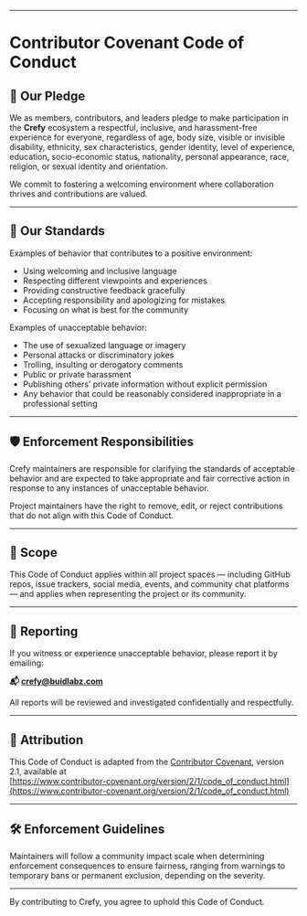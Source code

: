 
---

# Contributor Covenant Code of Conduct

## 👥 Our Pledge

We as members, contributors, and leaders pledge to make participation in the **Crefy** ecosystem a respectful, inclusive, and harassment-free experience for everyone, regardless of age, body size, visible or invisible disability, ethnicity, sex characteristics, gender identity, level of experience, education, socio-economic status, nationality, personal appearance, race, religion, or sexual identity and orientation.

We commit to fostering a welcoming environment where collaboration thrives and contributions are valued.

---

## 🌟 Our Standards

Examples of behavior that contributes to a positive environment:

- Using welcoming and inclusive language
- Respecting different viewpoints and experiences
- Providing constructive feedback gracefully
- Accepting responsibility and apologizing for mistakes
- Focusing on what is best for the community

Examples of unacceptable behavior:

- The use of sexualized language or imagery
- Personal attacks or discriminatory jokes
- Trolling, insulting or derogatory comments
- Public or private harassment
- Publishing others’ private information without explicit permission
- Any behavior that could be reasonably considered inappropriate in a professional setting

---

## 🛡 Enforcement Responsibilities

Crefy maintainers are responsible for clarifying the standards of acceptable behavior and are expected to take appropriate and fair corrective action in response to any instances of unacceptable behavior.

Project maintainers have the right to remove, edit, or reject contributions that do not align with this Code of Conduct.

---

## 🧭 Scope

This Code of Conduct applies within all project spaces — including GitHub repos, issue trackers, social media, events, and community chat platforms — and applies when representing the project or its community.

---

## 📢 Reporting

If you witness or experience unacceptable behavior, please report it by emailing:

**📬 crefy@buidlabz.com**

All reports will be reviewed and investigated confidentially and respectfully.

---

## 🙏 Attribution

This Code of Conduct is adapted from the [Contributor Covenant](https://www.contributor-covenant.org), version 2.1, available at  
[https://www.contributor-covenant.org/version/2/1/code_of_conduct.html](https://www.contributor-covenant.org/version/2/1/code_of_conduct.html)

---

## 🛠 Enforcement Guidelines

Maintainers will follow a community impact scale when determining enforcement consequences to ensure fairness, ranging from warnings to temporary bans or permanent exclusion, depending on the severity.

---

By contributing to Crefy, you agree to uphold this Code of Conduct.

